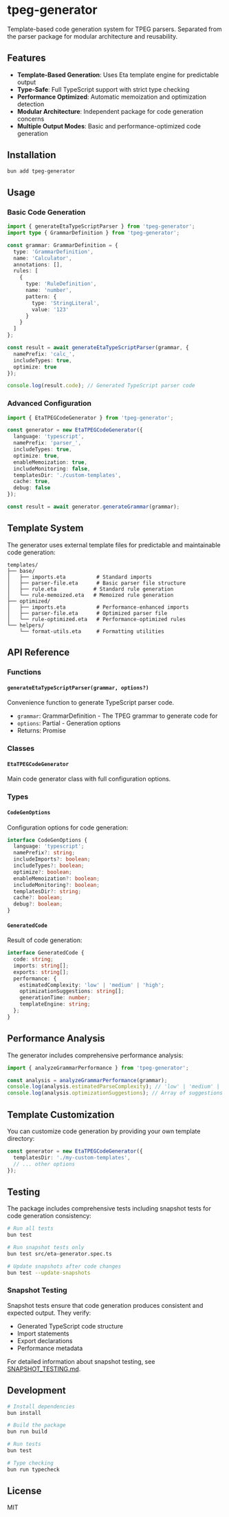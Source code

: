 # tpeg-generator

Template-based code generation system for TPEG parsers. Separated from the parser package for modular architecture and reusability.

## Features

- **Template-Based Generation**: Uses Eta template engine for predictable output
- **Type-Safe**: Full TypeScript support with strict type checking
- **Performance Optimized**: Automatic memoization and optimization detection
- **Modular Architecture**: Independent package for code generation concerns
- **Multiple Output Modes**: Basic and performance-optimized code generation

## Installation

```bash
bun add tpeg-generator
```

## Usage

### Basic Code Generation

```typescript
import { generateEtaTypeScriptParser } from 'tpeg-generator';
import type { GrammarDefinition } from 'tpeg-generator';

const grammar: GrammarDefinition = {
  type: 'GrammarDefinition',
  name: 'Calculator',
  annotations: [],
  rules: [
    {
      type: 'RuleDefinition',
      name: 'number',
      pattern: {
        type: 'StringLiteral',
        value: '123'
      }
    }
  ]
};

const result = await generateEtaTypeScriptParser(grammar, {
  namePrefix: 'calc_',
  includeTypes: true,
  optimize: true
});

console.log(result.code); // Generated TypeScript parser code
```

### Advanced Configuration

```typescript
import { EtaTPEGCodeGenerator } from 'tpeg-generator';

const generator = new EtaTPEGCodeGenerator({
  language: 'typescript',
  namePrefix: 'parser_',
  includeTypes: true,
  optimize: true,
  enableMemoization: true,
  includeMonitoring: false,
  templatesDir: './custom-templates',
  cache: true,
  debug: false
});

const result = await generator.generateGrammar(grammar);
```

## Template System

The generator uses external template files for predictable and maintainable code generation:

```
templates/
├── base/
│   ├── imports.eta          # Standard imports
│   ├── parser-file.eta      # Basic parser file structure
│   ├── rule.eta            # Standard rule generation
│   └── rule-memoized.eta   # Memoized rule generation
├── optimized/
│   ├── imports.eta          # Performance-enhanced imports
│   ├── parser-file.eta      # Optimized parser file
│   └── rule-optimized.eta   # Performance-optimized rules
└── helpers/
    └── format-utils.eta     # Formatting utilities
```

## API Reference

### Functions

#### `generateEtaTypeScriptParser(grammar, options?)`

Convenience function to generate TypeScript parser code.

- `grammar`: GrammarDefinition - The TPEG grammar to generate code for
- `options`: Partial<CodeGenOptions> - Generation options
- Returns: Promise<GeneratedCode>

### Classes

#### `EtaTPEGCodeGenerator`

Main code generator class with full configuration options.

### Types

#### `CodeGenOptions`

Configuration options for code generation:

```typescript
interface CodeGenOptions {
  language: 'typescript';
  namePrefix?: string;
  includeImports?: boolean;
  includeTypes?: boolean;
  optimize?: boolean;
  enableMemoization?: boolean;
  includeMonitoring?: boolean;
  templatesDir?: string;
  cache?: boolean;
  debug?: boolean;
}
```

#### `GeneratedCode`

Result of code generation:

```typescript
interface GeneratedCode {
  code: string;
  imports: string[];
  exports: string[];
  performance: {
    estimatedComplexity: 'low' | 'medium' | 'high';
    optimizationSuggestions: string[];
    generationTime: number;
    templateEngine: string;
  };
}
```

## Performance Analysis

The generator includes comprehensive performance analysis:

```typescript
import { analyzeGrammarPerformance } from 'tpeg-generator';

const analysis = analyzeGrammarPerformance(grammar);
console.log(analysis.estimatedParseComplexity); // 'low' | 'medium' | 'high'
console.log(analysis.optimizationSuggestions); // Array of suggestions
```

## Template Customization

You can customize code generation by providing your own template directory:

```typescript
const generator = new EtaTPEGCodeGenerator({
  templatesDir: './my-custom-templates',
  // ... other options
});
```

## Testing

The package includes comprehensive tests including snapshot tests for code generation consistency:

```bash
# Run all tests
bun test

# Run snapshot tests only
bun test src/eta-generator.spec.ts

# Update snapshots after code changes
bun test --update-snapshots
```

### Snapshot Testing

Snapshot tests ensure that code generation produces consistent and expected output. They verify:

- Generated TypeScript code structure
- Import statements
- Export declarations
- Performance metadata

For detailed information about snapshot testing, see [SNAPSHOT_TESTING.md](./SNAPSHOT_TESTING.md).

## Development

```bash
# Install dependencies
bun install

# Build the package
bun run build

# Run tests
bun test

# Type checking
bun run typecheck
```

## License

MIT